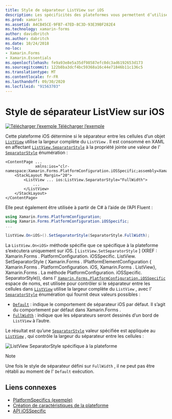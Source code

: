 ```yaml
---
title: Style de séparateur ListView sur iOS
description: Les spécificités des plateformes vous permettent d’utiliser des fonctionnalités uniquement disponibles sur une plateforme spécifique, sans implémenter de convertisseurs ou d’effets personnalisés. Cet article explique comment utiliser le spécifique à la plateforme iOS qui contrôle si le séparateur entre les cellules d’un ListView utilise la largeur complète de ListView.
ms.prod: xamarin
ms.assetid: A4CB45CE-9FB7-47ED-8C3D-93E39BF282E4
ms.technology: xamarin-forms
author: davidbritch
ms.author: dabritch
ms.date: 10/24/2018
no-loc:
- Xamarin.Forms
- Xamarin.Essentials
ms.openlocfilehash: fe9a93e8e5a35df98587efc0dc3ad6192653d173
ms.sourcegitcommit: 122b8ba3dcf4bc59368a16c44e71846b11c136c5
ms.translationtype: MT
ms.contentlocale: fr-FR
ms.lasthandoff: 09/30/2020
ms.locfileid: "91563703"
---
```

# <a name="listview-separator-style-on-ios"></a>Style de séparateur ListView sur iOS

[![Télécharger l’exemple](~/media/shared/download.png) Télécharger l’exemple](https://docs.microsoft.com/samples/xamarin/xamarin-forms-samples/userinterface-platformspecifics)

Cette plateforme iOS détermine si le séparateur entre les cellules d’un objet [`ListView`](xref:Xamarin.Forms.ListView) utilise la largeur complète du `ListView` . Il est consommé en XAML en affectant [`ListView.SeparatorStyle`](xref:Xamarin.Forms.PlatformConfiguration.iOSSpecific.ListView.SeparatorStyleProperty) à la propriété jointe une valeur de l' [`SeparatorStyle`](xref:Xamarin.Forms.PlatformConfiguration.iOSSpecific.SeparatorStyle) énumération :

```xaml
<ContentPage ...
             xmlns:ios="clr-namespace:Xamarin.Forms.PlatformConfiguration.iOSSpecific;assembly=Xamarin.Forms.Core">
    <StackLayout Margin="20">
        <ListView ... ios:ListView.SeparatorStyle="FullWidth">
            ...
        </ListView>
    </StackLayout>
</ContentPage>
```

Elle peut également être utilisée à partir de C# à l’aide de l’API Fluent :

```csharp
using Xamarin.Forms.PlatformConfiguration;
using Xamarin.Forms.PlatformConfiguration.iOSSpecific;
...

listView.On<iOS>().SetSeparatorStyle(SeparatorStyle.FullWidth);
```

La `ListView.On<iOS>` méthode spécifie que ce spécifique à la plateforme s’exécutera uniquement sur iOS. [ `ListView.SetSeparatorStyle` ] (XREF : Xamarin.Forms . PlatformConfiguration. iOSSpecific. ListView. SetSeparatorStyle ( Xamarin.Forms . IPlatformElementConfiguration { Xamarin.Forms . PlatformConfiguration. iOS, Xamarin.Forms . ListView}, Xamarin.Forms . La méthode PlatformConfiguration. iOSSpecific. SeparatorStyle)), dans l' [`Xamarin.Forms.PlatformConfiguration.iOSSpecific`](xref:Xamarin.Forms.PlatformConfiguration.iOSSpecific) espace de noms, est utilisée pour contrôler si le séparateur entre les cellules dans [`ListView`](xref:Xamarin.Forms.ListView) utilise la largeur complète du `ListView` , avec l' [`SeparatorStyle`](xref:Xamarin.Forms.PlatformConfiguration.iOSSpecific.SeparatorStyle) énumération qui fournit deux valeurs possibles :

- [`Default`](xref:Xamarin.Forms.PlatformConfiguration.iOSSpecific.SeparatorStyle.Default) : indique le comportement de séparateur iOS par défaut. Il s’agit du comportement par défaut dans Xamarin.Forms .
- [`FullWidth`](xref:Xamarin.Forms.PlatformConfiguration.iOSSpecific.SeparatorStyle.FullWidth) : indique que les séparateurs seront dessinés d’un bord de `ListView` à l’autre.

Le résultat est qu’une [`SeparatorStyle`](xref:Xamarin.Forms.PlatformConfiguration.iOSSpecific.SeparatorStyle) valeur spécifiée est appliquée au [`ListView`](xref:Xamarin.Forms.ListView) , qui contrôle la largeur du séparateur entre les cellules :

![ListView SeparatorStyle spécifique à la plateforme](listview-separator-style-images/listview-separatorstyle.png)

> [!NOTE]
> Une fois le style de séparateur défini sur `FullWidth` , il ne peut pas être rétabli au moment de l' `Default` exécution.

## <a name="related-links"></a>Liens connexes

- [PlatformSpecifics (exemple)](/samples/xamarin/xamarin-forms-samples/userinterface-platformspecifics)
- [Création de caractéristiques de la plateforme](~/xamarin-forms/platform/platform-specifics/index.md#creating-platform-specifics)
- [API iOSSpecific](xref:Xamarin.Forms.PlatformConfiguration.iOSSpecific)